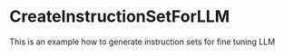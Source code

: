 # CreateInstructionSetForLLM
This is an example how to generate instruction sets for fine tuning LLM
